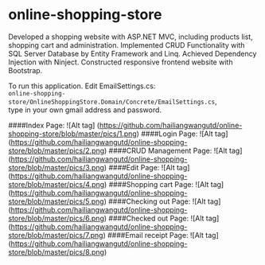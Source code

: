 # online-shopping-store

Developed a shopping website with ASP.NET MVC, including products list, shopping cart and administration. Implemented CRUD Functionality with SQL Server Database by Entity Framework and Linq. Achieved Dependency Injection with Ninject. Constructed responsive frontend website with Bootstrap.

To run this application. Edit EmailSettings.cs: <br />
`online-shopping-store/OnlineShoppingStore.Domain/Concrete/EmailSettings.cs`,<br />
type in your own gmail address and password.

####Index Page: 
![Alt tag] (https://github.com/hailiangwangutd/online-shopping-store/blob/master/pics/1.png)
####Login Page:
![Alt tag] (https://github.com/hailiangwangutd/online-shopping-store/blob/master/pics/2.png)
####CRUD Management Page:
![Alt tag] (https://github.com/hailiangwangutd/online-shopping-store/blob/master/pics/3.png)
####Edit Page:
![Alt tag] (https://github.com/hailiangwangutd/online-shopping-store/blob/master/pics/4.png)
####Shopping cart Page:
![Alt tag] (https://github.com/hailiangwangutd/online-shopping-store/blob/master/pics/5.png)
####Checking out Page:
![Alt tag] (https://github.com/hailiangwangutd/online-shopping-store/blob/master/pics/6.png)
####Checked out Page:
![Alt tag] (https://github.com/hailiangwangutd/online-shopping-store/blob/master/pics/7.png)
####Email receipt Page:
![Alt tag] (https://github.com/hailiangwangutd/online-shopping-store/blob/master/pics/8.png)

